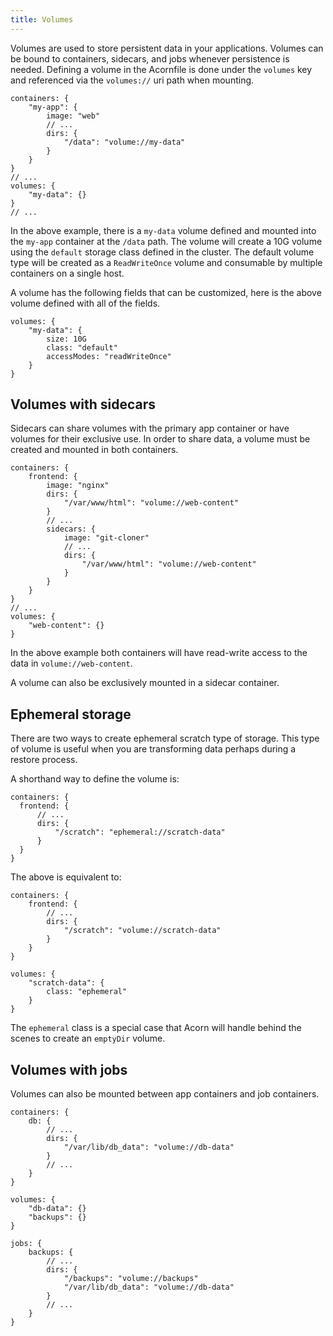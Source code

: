 ```yaml
---
title: Volumes
---
```


Volumes are used to store persistent data in your applications. Volumes can be bound to containers, sidecars, and jobs whenever persistence is needed. Defining a volume in the Acornfile is done under the `volumes` key and referenced via the `volumes://` uri path when mounting.

```cue
containers: {
    "my-app": {
        image: "web"
        // ...
        dirs: {
            "/data": "volume://my-data"
        }
    }
}
// ...
volumes: {
    "my-data": {}
}
// ...
```

In the above example, there is a `my-data` volume defined and mounted into the `my-app` container at the `/data` path. The volume will create a 10G volume using the `default` storage class defined in the cluster. The default volume type will be created as a `ReadWriteOnce` volume and consumable by multiple containers on a single host.

A volume has the following fields that can be customized, here is the above volume defined with all of the fields.

```cue
volumes: {
    "my-data": {
        size: 10G
        class: "default"
        accessModes: "readWriteOnce"
    }
}
```

## Volumes with sidecars

Sidecars can share volumes with the primary app container or have volumes for their exclusive use. In order to share data, a volume must be created and mounted in both containers.

```cue
containers: {
    frontend: {
        image: "nginx"
        dirs: {
            "/var/www/html": "volume://web-content"
        }
        // ...
        sidecars: {
            image: "git-cloner"
            // ...
            dirs: {
                "/var/www/html": "volume://web-content"
            }
        }
    }
}
// ...
volumes: {
    "web-content": {}
}
```

In the above example both containers will have read-write access to the data in `volume://web-content`.

A volume can also be exclusively mounted in a sidecar container.

## Ephemeral storage

There are two ways to create ephemeral scratch type of storage. This type of volume is useful when you are transforming data perhaps during a restore process.

A shorthand way to define the volume is:

  ```cue
containers: {
    frontend: {
        // ...
        dirs: {
            "/scratch": "ephemeral://scratch-data"
        }
    }
}
```

The above is equivalent to:

```cue
containers: {
    frontend: {
        // ...
        dirs: {
            "/scratch": "volume://scratch-data"
        }
    }
}

volumes: {
    "scratch-data": {
        class: "ephemeral" 
    }
}
```

The `ephemeral` class is a special case that Acorn will handle behind the scenes to create an `emptyDir` volume.

## Volumes with jobs

Volumes can also be mounted between app containers and job containers.

```cue
containers: {
    db: {
        // ...
        dirs: {
            "/var/lib/db_data": "volume://db-data"
        }
        // ...
    }
}

volumes: {
    "db-data": {}
    "backups": {}
}

jobs: {
    backups: {
        // ...
        dirs: {
            "/backups": "volume://backups"
            "/var/lib/db_data": "volume://db-data"
        }
        // ...
    }
}
```
